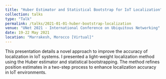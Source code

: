 ```yaml
---
title: "Huber Estimator and Statistical Bootstrap for IoT Localization"
collection: talks
type: "Talk"
permalink: /talks/2021-01-01-huber-bootstrap-localization
venue: "UNet 2021 - International Conference on Ubiquitous Networking"
date: 19-22 May 2021
location: "Marrakesh, Morocco [Virtual]" 
---
```


This presentation details a novel approach to improve the accuracy of localization in IoT systems. I presented a light-weight localization method using the Huber estimator and statistical bootstrapping. The method refines position estimates in a two-step process to enhance localization accuracy in IoT environments.
